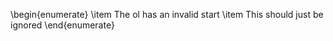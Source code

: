 \begin{enumerate} \item The ol has an invalid start  \item This should just be
ignored  \end{enumerate}

